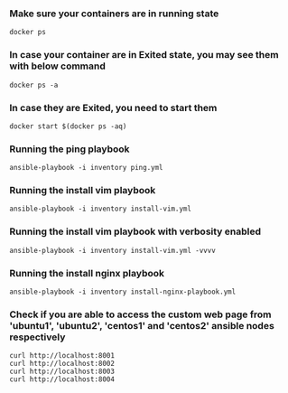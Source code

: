 ### Make sure your containers are in running state
```
docker ps
```

### In case your container are in Exited state, you may see them with below command
```
docker ps -a
```

### In case they are Exited, you need to start them
```
docker start $(docker ps -aq)
```

### Running the ping playbook
```
ansible-playbook -i inventory ping.yml
```

### Running the install vim playbook
```
ansible-playbook -i inventory install-vim.yml
```

### Running the install vim playbook with verbosity enabled
```
ansible-playbook -i inventory install-vim.yml -vvvv
```

### Running the install nginx playbook
```
ansible-playbook -i inventory install-nginx-playbook.yml
```

### Check if you are able to access the custom web page from 'ubuntu1', 'ubuntu2', 'centos1' and 'centos2' ansible nodes respectively
```
curl http://localhost:8001
curl http://localhost:8002
curl http://localhost:8003
curl http://localhost:8004
```
